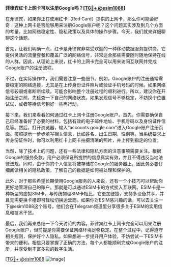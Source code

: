 **菲律宾红卡上网卡可以注册Google吗？[[TG💪+ @esim1088](https://t.me/s/esim1088)]**

在菲律宾，如果你正在使用红卡（Red Card）提供的上网卡，那么你可能会好奇：这种上网卡是否能够用来注册Google账户呢？这个问题其实涉及到几个方面的考量，比如网络稳定性、隐私政策以及具体的操作步骤。今天，我们就来详细聊聊这个话题。

首先，让我们明确一点，红卡是菲律宾非常受欢迎的一种移动数据服务提供商。它提供灵活的流量套餐和覆盖广泛的网络信号，非常适合那些需要随时随地保持在线的人群。因此，从理论上来说，红卡的上网卡完全可以用来访问互联网并完成Google账户的注册流程。

不过，在实际操作中，我们需要注意一些细节。例如，Google账户的注册通常需要稳定的网络连接，尤其是在上传身份证件照片或验证手机号码的时候。如果网络信号较弱或者断断续续，可能会影响整个注册过程的顺利进行。所以，建议你在开始注册之前，先检查一下自己的网络状态。如果发现信号不够稳定，不妨换个位置试试，或者等待信号稍好一些再行动。

接下来，我们来看看如何通过红卡上网卡注册Google账户。首先，你需要确保自己已经准备好了必要的材料，包括有效的电子邮件地址、手机号码以及身份证件信息等。然后，打开浏览器，输入“accounts.google.com”进入Google账户注册页面。按照提示一步步填写相关信息，比如姓名、出生日期、性别等。当系统要求上传身份证件时，你可以利用红卡上网卡拍摄清晰的照片，并上传到指定的位置。

当然，除了技术上的问题，还有一些法律和隐私方面的注意事项需要关注。根据Google的服务条款，用户必须保证所提供的信息真实有效，并且不得违反当地法律法规。同时，由于你的个人信息将被存储在Google的服务器上，因此务必要仔细阅读相关的隐私政策，了解自己的数据是如何被处理和保护的。

此外，对于那些希望长期使用Google服务的人来说，还有一个小技巧可以帮助你更好地管理自己的账户。那就是可以通过ESIM卡的方式接入互联网。ESIM卡是一种新型的虚拟SIM卡，与传统物理SIM卡相比，它更加便捷，支持多设备共享，并且无需更换卡槽即可轻松切换运营商。如果你对ESIM感兴趣的话，可以去关注一下@esim1088这个账号，他们会在Telegram频道里分享很多关于ESIM的实用信息和技术干货。

最后，我们再来总结一下今天讨论的内容。菲律宾红卡上网卡完全可以用来注册Google账户，但前提是你需要保证网络环境足够稳定。在整个过程中，记得遵守相关规则，保护好个人隐私。如果想进一步提升用户体验，不妨尝试一下ESIM卡带来的便利。相信只要掌握了正确的方法，每个人都能顺利完成Google账户的注册，并享受到丰富多彩的数字生活。

[[TG💪+ @esim1088](https://t.me/s/esim1088) ![Image](https://i.postimg.cc/4NQfJmqS/Snipaste-2025-05-13-00-14-12.png)]